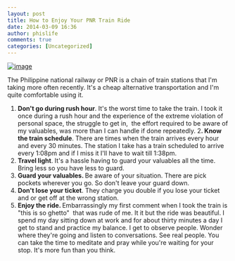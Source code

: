 ```yaml
---
layout: post
title: How to Enjoy Your PNR Train Ride
date: 2014-03-09 16:36
author: phislife
comments: true
categories: [Uncategorized]
---
```

<a href="http://philippineislandliving.com/wp-content/uploads/2014/03/wpid-wp-1394333320820.jpeg"><img title="wp-1394333320820" class="alignnone size-full" alt="image" src="http://philippineislandliving.com/wp-content/uploads/2014/03/wpid-wp-1394333320820.jpeg" /></a>



The Philippine national railway or PNR is a chain of train stations that I'm taking more often recently. It's a cheap alternative transportation and I'm quite comfortable using it. 

1. <strong>Don't go during rush hour</strong>. It's the worst time to take the train. I took it once during a rush hour and the experience of the extreme violation of personal space, the struggle to get in,  the effort required to be aware of my valuables, was more than I can handle if done repeatedly. 
2<strong>. Know the train schedule</strong>. There are times when the train arrives every hour and every 30 minutes. The station I take has a train scheduled to arrive every 1:08pm and if I miss it I'll have to wait till 1:38pm. 
3. <strong>Travel light</strong>. It's a hassle having to guard your valuables all the time. Bring less so you have less to guard. 
4. <strong>Guard your valuables. </strong>Be aware of your situation. There are pick pockets wherever you go. So don't leave your guard down. 
5. <strong>Don't lose your ticket</strong>. They charge you double if you lose your ticket and or get off at the wrong station. 
6. <strong>Enjoy the ride. </strong>Embarrassingly my first comment when I took the train is "this is so ghetto"  that was rude of me. It it but the ride was beautiful. I spend my day sitting down at work and for about thirty minutes a day I get to stand and practice my balance. I get to observe people. Wonder where they're going and listen to conversations. See real people. You can take the time to meditate and pray while you're waiting for your stop. It's more fun than you think.
